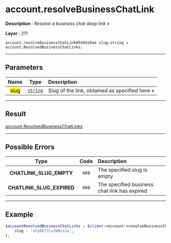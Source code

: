 # account.resolveBusinessChatLink

**Description** : *Resolve a business chat deep link »*

**Layer** : 211

```tl
account.resolveBusinessChatLink#5492e5ee slug:string = account.ResolvedBusinessChatLinks;
```

---

## Parameters

| Name | Type | Description |
| :---: | :---: | :--- |
| <mark>slug</mark> | [`string`](type/string) | Slug of the link, obtained as specified here » |

---

## Result

[account.ResolvedBusinessChatLinks](type/account.ResolvedBusinessChatLinks)

---

## Possible Errors

| Type | Code | Description |
| :---: | :---: | :--- |
| **CHATLINK_SLUG_EMPTY** | `400` | The specified slug is empty |
| **CHATLINK_SLUG_EXPIRED** | `400` | The specified business chat link has expired |

---

## Example

```php
$accountResolvedBusinessChatLinks = $client->account->resolveBusinessChatLink(
	slug : 'xFyRkT3luIW0nJ1a',
);
```